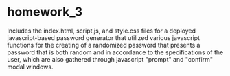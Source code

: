# homework_3

Includes the index.html, script.js, and style.css files for a deployed javascript-based password generator that utilized various javascript functions for the creating of a randomized password that presents a password that is both random and in accordance to the specifications of the user, which are also gathered through javascript "prompt" and "confirm" modal windows.